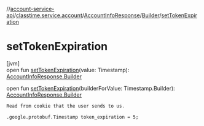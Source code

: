 //[account-service-api](../../../../index.md)/[classtime.service.account](../../index.md)/[AccountInfoResponse](../index.md)/[Builder](index.md)/[setTokenExpiration](set-token-expiration.md)

# setTokenExpiration

[jvm]\
open fun [setTokenExpiration](set-token-expiration.md)(value: Timestamp): [AccountInfoResponse.Builder](index.md)

open fun [setTokenExpiration](set-token-expiration.md)(builderForValue: Timestamp.Builder): [AccountInfoResponse.Builder](index.md)

```kotlin
Read from cookie that the user sends to us.

```
`.google.protobuf.Timestamp token_expiration = 5;`
